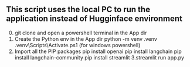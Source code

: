 ## This script uses the local PC to run the application instead of Hugginface environment

0. git clone <url to github repo> and open a powershell terminal in the App dir
1. Create the Python env in the App dir
 python -m venv .venv
 .venv\Scripts\Activate.ps1 (for windows powershell)
2. Import all the PIP packages
  pip install openai
  pip install langchain 
  pip install langchain-community 
  pip install streamlit
3.streamlit run app.py
